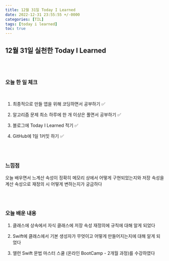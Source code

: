 ```yaml
---
title: 12월 31일 Today I Learned
date: 2022-12-31 23:55:55 +/-0000
categories: [TIL]
tags: [today i learned]
toc: true
---
```


## 12월 31일 실천한 Today I Learned

<br><br>

### 오늘 한 일 체크
<br>

1. 최종적으로 만들 앱을 위해 코딩하면서 공부하기 ✅

2. 알고리즘 문제 최소 하루에 한 개 이상은 풀면서 공부하기 ✅

3. 블로그에 Today I Learned 적기 ✅

4. GitHub에 1일 1커밋 하기 ✅

<br><br>

### 느낌점

오늘 배우면서 느계산 속성이 정확히 메모리 상에서 어떻게 구현되었는지와
저장 속성을 계산 속성으로 재정의 시 어떻게 변하는지가 궁금하다


<br><br>

### 오늘 배운 내용

1. 클래스에 상속에서 자식 클래스에 저장 속성 재정의에 규칙에 대해 알게 되었다

1. Swift에 클래스에서 기본 생성자가 무엇이고 어떻게 만들어지는지에 대해 알게 되었다

1. 앨런 Swift 문법 마스터 스쿨 (온라인 BootCamp - 2개월 과정)를 수강하였다